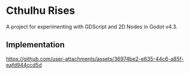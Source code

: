 # Cthulhu Rises
A project for experimenting with GDScript and 2D Nodes in Godot v4.3.

## Implementation




https://github.com/user-attachments/assets/36974be2-e635-44c6-a85f-eafd944ccd5d



